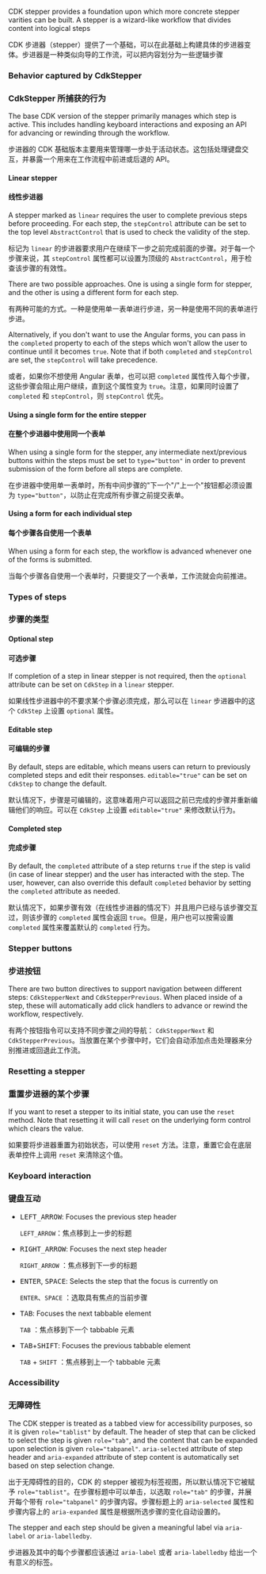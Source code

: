 CDK stepper provides a foundation upon which more concrete stepper varities can be built. A
stepper is a wizard-like workflow that divides content into logical steps

CDK 步进器（stepper）提供了一个基础，可以在此基础上构建具体的步进器变体。步进器是一种类似向导的工作流，可以把内容划分为一些逻辑步骤

### Behavior captured by CdkStepper

### CdkStepper 所捕获的行为

The base CDK version of the stepper primarily manages which step is active. This includes handling
keyboard interactions and exposing an API for advancing or rewinding through the workflow.

步进器的 CDK 基础版本主要用来管理哪一步处于活动状态。这包括处理键盘交互，并暴露一个用来在工作流程中前进或后退的 API。

#### Linear stepper

#### 线性步进器

A stepper marked as `linear` requires the user to complete previous steps before proceeding.
For each step, the `stepControl` attribute can be set to the top level `AbstractControl` that
is used to check the validity of the step.

标记为 `linear` 的步进器要求用户在继续下一步之前完成前面的步骤。对于每一个步骤来说，其 `stepControl` 属性都可以设置为顶级的 `AbstractControl`，用于检查该步骤的有效性。

There are two possible approaches. One is using a single form for stepper, and the other is
using a different form for each step.

有两种可能的方式。一种是使用单一表单进行步进，另一种是使用不同的表单进行步进。

Alternatively, if you don't want to use the Angular forms, you can pass in the `completed` property
to each of the steps which won't allow the user to continue until it becomes `true`. Note that if
both `completed` and `stepControl` are set, the `stepControl` will take precedence.

或者，如果你不想使用 Angular 表单，也可以把 `completed` 属性传入每个步骤，这些步骤会阻止用户继续，直到这个属性变为 `true`。注意，如果同时设置了 `completed` 和 `stepControl`，则 `stepControl` 优先。

#### Using a single form for the entire stepper

#### 在整个步进器中使用同一个表单

When using a single form for the stepper, any intermediate next/previous buttons within the steps
must be set to `type="button"` in order to prevent submission of the form before all steps are
complete.

在步进器中使用单一表单时，所有中间步骤的"下一个"/"上一个"按钮都必须设置为 `type="button"`，以防止在完成所有步骤之前提交表单。

#### Using a form for each individual step

#### 每个步骤各自使用一个表单

When using a form for each step, the workflow is advanced whenever one of the forms is submitted.

当每个步骤各自使用一个表单时，只要提交了一个表单，工作流就会向前推进。

### Types of steps

### 步骤的类型

#### Optional step

#### 可选步骤

If completion of a step in linear stepper is not required, then the `optional` attribute can be set
on `CdkStep` in a `linear` stepper.

如果线性步进器中的不要求某个步骤必须完成，那么可以在 `linear` 步进器中的这个 `CdkStep` 上设置 `optional` 属性。

#### Editable step

#### 可编辑的步骤

By default, steps are editable, which means users can return to previously completed steps and
edit their responses. `editable="true"` can be set on `CdkStep` to change the default.

默认情况下，步骤是可编辑的，这意味着用户可以返回之前已完成的步骤并重新编辑他们的响应。可以在 `CdkStep` 上设置 `editable="true"` 来修改默认行为。

#### Completed step

#### 完成步骤

By default, the `completed` attribute of a step returns `true` if the step is valid (in case of
linear stepper) and the user has interacted with the step. The user, however, can also override
this default `completed` behavior by setting the `completed` attribute as needed.

默认情况下，如果步骤有效（在线性步进器的情况下）并且用户已经与该步骤交互过，则该步骤的 `completed` 属性会返回 `true`。但是，用户也可以按需设置 `completed` 属性来覆盖默认的 `completed` 行为。

### Stepper buttons

### 步进按钮

There are two button directives to support navigation between different steps:
`CdkStepperNext` and `CdkStepperPrevious`. When placed inside of a step, these will automatically
add click handlers to advance or rewind the workflow, respectively.

有两个按钮指令可以支持不同步骤之间的导航： `CdkStepperNext` 和 `CdkStepperPrevious`。当放置在某个步骤中时，它们会自动添加点击处理器来分别推进或回退此工作流。

### Resetting a stepper

### 重置步进器的某个步骤

If you want to reset a stepper to its initial state, you can use the `reset` method. Note that
resetting it will call `reset` on the underlying form control which clears the value.

如果要将步进器重置为初始状态，可以使用 `reset` 方法。注意，重置它会在底层表单控件上调用 `reset` 来清除这个值。

### Keyboard interaction

### 键盘互动

- <kbd>LEFT_ARROW</kbd>: Focuses the previous step header

  `LEFT_ARROW`：焦点移到上一步的标题

- <kbd>RIGHT_ARROW</kbd>: Focuses the next step header

  `RIGHT_ARROW` ：焦点移到下一步的标题

- <kbd>ENTER</kbd>, <kbd>SPACE</kbd>: Selects the step that the focus is currently on

  `ENTER`、`SPACE` ：选取具有焦点的当前步骤

- <kbd>TAB</kbd>: Focuses the next tabbable element

  `TAB` ：焦点移到下一个 tabbable 元素

- <kbd>TAB</kbd>+<kbd>SHIFT</kbd>: Focuses the previous tabbable element

  `TAB` + `SHIFT` ：焦点移到上一个 tabbable 元素

### Accessibility

### 无障碍性

The CDK stepper is treated as a tabbed view for accessibility purposes, so it is given
`role="tablist"` by default. The header of step that can be clicked to select the step
is given `role="tab"`, and the content that can be expanded upon selection is given
`role="tabpanel"`. `aria-selected` attribute of step header and `aria-expanded` attribute of
step content is automatically set based on step selection change.

出于无障碍性的目的，CDK 的 stepper 被视为标签视图，所以默认情况下它被赋予 `role="tablist"`。在步骤标题中可以单击，以选取 `role="tab"` 的步骤，并展开每个带有 `role="tabpanel"` 的步骤内容。步骤标题上的 `aria-selected` 属性和步骤内容上的 `aria-expanded` 属性是根据所选步骤的变化自动设置的。

The stepper and each step should be given a meaningful label via `aria-label` or `aria-labelledby`.

步进器及其中的每个步骤都应该通过 `aria-label` 或者 `aria-labelledby` 给出一个有意义的标签。
